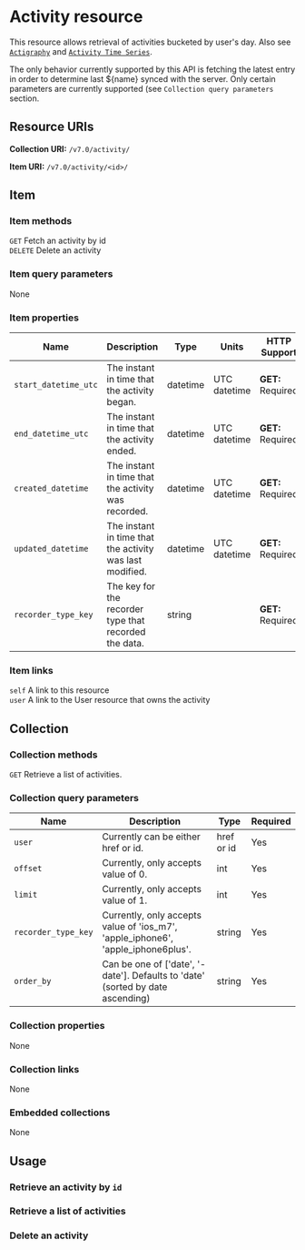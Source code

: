 # Activity resource

This resource allows retrieval of activities bucketed by user's day. Also see [`Actigraphy`](/docs/v71_Actigraphy) and [`Activity Time Series`](/docs/v71_Activity_Time_Series).

The only behavior currently supported by this API is fetching the latest entry in order to determine last ${name}
synced with the server. Only certain parameters are currently supported (see `Collection query parameters` section.

## Resource URIs

**Collection URI:** `/v7.0/activity/`

**Item URI:** `/v7.0/activity/<id>/`

## Item

### Item methods

`GET` Fetch an activity by id  
`DELETE` Delete an activity

### Item query parameters

None

### Item properties

| Name                 | Description                                                              | Type     | Units        | HTTP Support      |
|----------------------|--------------------------------------------------------------------------|----------|--------------|-------------------|
| `start_datetime_utc` | The instant in time that the activity began.                             | datetime | UTC datetime | **GET:** Required |
| `end_datetime_utc`   | The instant in time that the activity ended.                             | datetime | UTC datetime | **GET:** Required |
| `created_datetime`   | The instant in time that the activity was recorded.      | datetime | UTC datetime | **GET:** Required |
| `updated_datetime`   | The instant in time that the activity was last modified. | datetime | UTC datetime | **GET:** Required |
| `recorder_type_key`  | The key for the recorder type that recorded the data.                    | string   |              | **GET:** Required |


### Item links

`self` A link to this resource  
`user` A link to the User resource that owns the activity

## Collection

### Collection methods

`GET` Retrieve a list of activities.

### Collection query parameters


| Name                | Description                                                                      | Type       | Required |
|---------------------|----------------------------------------------------------------------------------|------------|----------|
| `user`              | Currently can be either href or id.                                              | href or id | Yes      |
| `offset`            | Currently, only accepts value of 0.                                              | int        | Yes      |
| `limit`             | Currently, only accepts value of 1.                                              | int        | Yes      |
| `recorder_type_key` | Currently, only accepts value of 'ios_m7', 'apple_iphone6', 'apple_iphone6plus'. | string     | Yes      |
| `order_by`          | Can be one of ['date', '-date']. Defaults to 'date' (sorted by date ascending)   | string     | Yes      |

### Collection properties

None

### Collection links

None

### Embedded collections

None

## Usage

### Retrieve an activity by `id`

### Retrieve a list of activities

### Delete an activity

